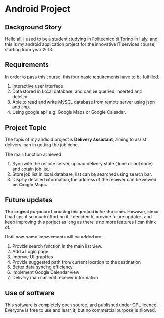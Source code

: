 Android Project
===============

## Background Story

Hello all, I used to be a student studying in Politecnico di Torino in Italy, and this is my android application project for the innovative IT services course, starting from year 2013.

## Requirements

In order to pass this course, this four basic requirements have to be fulfilled.

1. Interactive user interface
2. Data stored in Local database, and can be queried, inserted and deleted.
3. Able to read and write MySQL database from remote server using json and php.
4. Using google api, e.g. Google Maps or Google Calendar.

## Project Topic

The topic of my android project is **Delivery Assistant**, aiming to assist delivery man in getting the job done.

The main function achieved:

1. Sync with the remote server, upload delivery state (done or not done) and obtain job list.
2. Store job list in local database, list can be searched using search bar.
3. Display detailed information, the address of the receiver can be viewed on Google Maps.

## Future updates

The original purpose of creating this project is for the exam. However, since I had spent so much effort on it, I decided to provide future updates, and keep improving this porject as long as there is no more features I can think of.

Until now, some impovements will be added are:

1. Provide search function in the main list view.
2. Add a Login page
3. Improve UI graphics
4. Provide suggested path from current location to the destination
5. Better data syncing efficiency
6. Implement Google Calendar view
7. Delivery man can edit receiver information

## Use of software
This software is completely open source, and published under GPL licence. Everyone is free to use and learn it, but no commercial purpose is allowed.
